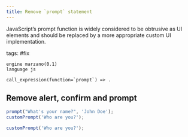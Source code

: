 ```yaml
---
title: Remove `prompt` statement
---
```


JavaScript’s prompt function is widely considered to be obtrusive as UI elements and should be replaced by a more appropriate custom UI implementation. 

tags: #fix

```grit
engine marzano(0.1)
language js

call_expression(function=`prompt`) => . 
```

## Remove alert, confirm and prompt

```typescript
prompt("What's your name?", 'John Doe');
customPrompt('Who are you?');
```

```typescript
customPrompt('Who are you?');
```
